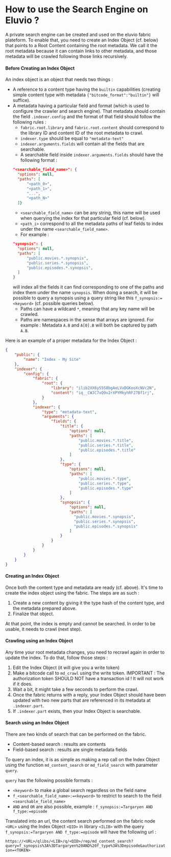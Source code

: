 # How to use the Search Engine on Eluvio ?

A private search engine can be created and used on the eluvio fabric plateform. To enable that, you need to create an Index Object (cf. below) that points to a Root Content containing the root metadata. We call it the root metadata because it can contain links to other metadata, and those metadata will be crawled following those links recursively.

#### Before Creating an Index Object

An index object is an object that needs two things :
* A reference to a content type having the `builtin` capabilities (creating simple content type with metadata `{"bitcode_format":"builtin"}` will suffice).
* A metadata having a particular field and format (which is used to configure the crawler and search engine). That metadata should contain the field `.indexer.config` and the format of that field should follow the following rules :
  * `fabric.root.library` and `fabric.root.content` should correspond to the library ID and content ID of the root metadata to crawl.
  * `indexer.type` should be equal to `"metadata-text"`
  * `indexer.arguments.fields` will contain all the fields that are searchable.
  * A searchable field inside `indexer.arguments.fields` should have the following format :
  ```json
  "<searchable_field_name>": {
    "options": null,
    "paths": [
        "<path_0>",
        "<path_1>",
        "...",
        "<path_N>"
    ]}
  ```
  * `<searchable_field_name>` can be any string, this name will be used when querying the index for that particular field (cf. below).
  * `<path_i>` correspond to all the metadata paths of leaf fields to index under the name `<searchable_field_name>`.
  * For example :
  ```json
  "synopsis": {
    "options": null,
    "paths": [
        "public.movies.*.synopsis",
        "public.series.*.synopsis",
        "public.episodes.*.synopsis",
    ]
  }
  ```
  will index all the fields it can find corresponding to one of the paths and index them under the name `synopsis`. When doing a search, it will be possible to query a synopsis using a query string like this `f_synopsis:=<keyword>` (cf. possible queries below).
  * Paths can have a wildcard `*`, meaning that any key name will be crawled.
  * Paths are namespaces in the sense that arrays are ignored. For example : Metadata `A.B` and `A[0].B` will both be captured by path `A.B`.

Here is an example of a proper metadata for the Index Object :

```json
{
    "public": {
        "name": "Index - My Site"
    },
    "indexer": {
        "config": {
            "fabric": {
                "root": {
                    "library": "ilib2XX6yS5S8bgAeLVxDGKeoXcNVc2N",
                    "content": "iq__CWJC7xQ9v2rXPYMkyhRF27Bf1rj",
                }
            },
            "indexer": {
                "type": "metadata-text",
                "arguments": {
                    "fields": {
                        "title": {
                            "options": null,
                            "paths": [
                                "public.movies.*.title",
                                "public.series.*.title",
                                "public.episodes.*.title"
                            ]
                        },
                        "type": {
                            "options": null,
                            "paths": [
                                "public.movies.*.type",
                                "public.series.*.type",
                                "public.episodes.*.type"
                            ]
                        },
                        "synopsis": {
                            "options": null,
                            "paths": [
                              "public.movies.*.synopsis",
                              "public.series.*.synopsis",
                              "public.episodes.*.synopsis"
                            ]
                        }
                    }
                }
            }
        }
    }
}
```

#### Creating an Index Object

Once both the content type and metadata are ready (cf. above). It's time to create the index object using the fabric. The steps are as such :
1. Create a new content by giving it the type hash of the content type, and the metadata prepared above.
1. Finalize that object.

At that point, the index is empty and cannot be searched. In order to be usable, it needs to crawl (next step).

#### Crawling using an Index Object

Any time your root metadata changes, you need to recrawl again in order to update the index. To do that, follow those steps :
1. Edit the Index Object (it will give you a write token)
1. Make a bitcode call to `md_crawl` using the write token. IMPORTANT : The authorization token SHOULD NOT have a transaction id ! It will not work if it does.
1. Wait a bit, it might take a few seconds to perform the crawl.
1. Once the fabric returns with a reply, your Index Object should have been updated with two new parts that are referenced in its metadata at `.indexer.part`.
1. If `.indexer.part` exists, then your Index Object is searchable.

#### Search using an Index Object

There are two kinds of search that can be performed on the fabric.
* Content-based search : results are contents
* Field-based search : results are single metadata fields

To query an index, it is as simple as making a rep call on the Index Object using the function `md_content_search` or `md_field_search` with parameter `query`.

`query` has the following possible formats :
  * `<keyword>` to make a global search regardless on the field name
  * `f_<searchable_field_name>:=<keyword>` to restrict to search to the field `<searchable_field_name>`
  * `AND` and `OR` are also possible, example : `f_synopsis:=Targaryen AND f_type:=episode`

  Translated into an url, the content search performed on the fabric node `<URL>` using the Index Object `<QID>` in library `<ILIB>` with the query `f_synopsis:=Targaryen AND f_type:=episode` will have the following url :

  `https://<URL>/qlibs/<LIB>/q/<QID>/rep/md_content_search?query=f_synopsis%3A%3DTargaryen%20AND%20f_type%3A%3Depisode&authorization=<TOKEN>`